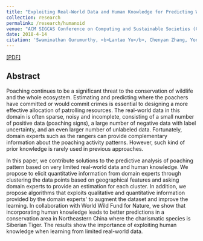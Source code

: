 ```yaml
---
title: "Exploiting Real-World Data and Human Knowledge for Predicting Wildlife Poaching"
collection: research
permalink: /research/humanoid
venue: "ACM SIGCAS Conference on Computing and Sustainable Societies (COMPASS 2018)"
date: 2018-4-14
citation: 'Swaminathan Gurumurthy, <b>Lantao Yu</b>, Chenyan Zhang, Yongchao Jin, Weiping Li, Xiaodong Zhang, Fei Fang. <i>ACM SIGCAS Conference on Computing and Sustainable Societies.</i> <b>COMPASS 2018</b>.'
---
```

[[PDF]](http://lantaoyu.github.io/files/compass18.pdf)

## Abstract
Poaching continues to be a significant threat to the conservation of wildlife and the whole ecosystem. Estimating and predicting where the poachers have committed or would commit crimes is essential to designing a more effective allocation of patrolling resources. The real-world data in this domain is often sparse, noisy and incomplete, consisting of a small number of positive data (poaching signs), a large number of negative data with label uncertainty, and an even larger number of unlabeled data. Fortunately, domain experts such as the rangers can provide complementary information about the poaching activity patterns. However, such kind of prior knowledge is rarely used in previous approaches.

In this paper, we contribute solutions to the predictive analysis of poaching pattern based on very limited real-world data and human knowledge. We propose to elicit quantitative information from domain experts through clustering the data points based on geographical features and asking domain experts to provide an estimation for each cluster. In addition, we propose algorithms that exploits qualitative and quantitative information provided by the domain experts' to augment the dataset and improve the learning. In collaboration with World Wild Fund for Nature, we show that incorporating human knowledge leads to better predictions in a conservation area in Northeastern China where the charismatic species is Siberian Tiger. The results show the importance of exploiting human knowledge when learning from limited real-world data.
